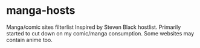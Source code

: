 # manga-hosts
Manga/comic sites filterlist
Inspired by Steven Black hostlist. 
Primarily started to cut down on my comic/manga consumption. 
Some websites may contain anime too. 
